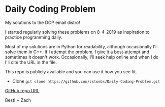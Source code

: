 # Daily Coding Problem
My solutions to the DCP email distro!

I started regularly solving these problems on 8-4-2019 as inspiration to practice programming daily.

Most of my solutions are in Python for readability, although occasionally I'll solve them in C++. If I attempt the problem, I give it a best-attempt and sometimes it doesn't work. Occasionally, I'll seek help online and when I do I'll cite the URL in the file. 

This repo is publicly available and you can use it how you see fit.

- Clone
```git clone https://github.com/zstoebs/Daily-Coding-Problem.git```

[GitHub repo URL](https://github.com/zstoebs/Daily-Coding-Problem.git)

Best! ~ Zach
